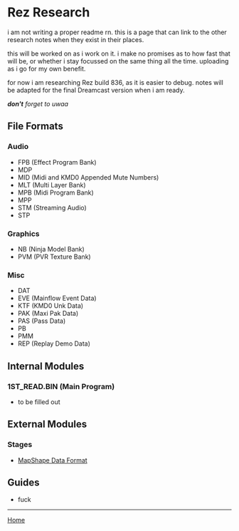 # Rez Research
i am not writing a proper readme rn. this is a page that can link to the other research notes when they exist in their places.

this will be worked on as i work on it. i make no promises as to how fast that will be, or whether i stay focussed on the same thing all the time. uploading as i go for my own benefit.  

for now i am researching Rez build 836, as it is easier to debug. notes will be adapted for the final Dreamcast version when i am ready.
  
***don't*** *forget to uwaa*

## File Formats
### Audio
- FPB (Effect Program Bank)
- MDP 
- MID (Midi and KMD0 Appended Mute Numbers)
- MLT (Multi Layer Bank)
- MPB (Midi Program Bank)
- MPP
- STM (Streaming Audio)
- STP

### Graphics
- NB (Ninja Model Bank)
- PVM (PVR Texture Bank)

### Misc
- DAT
- EVE (Mainflow Event Data)
- KTF (KMD0 Unk Data)
- PAK (Maxi Pak Data)
- PAS (Pass Data)
- PB
- PMM
- REP (Replay Demo Data)
  
## Internal Modules
### 1ST_READ.BIN (Main Program)
- to be filled out

## External Modules
### Stages
- [MapShape Data Format](rez/data%20formats/stage/mapshape.html)

## Guides
- fuck

---
[Home](/README.html)